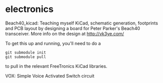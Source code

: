 electronics
===========

Beach40_kicad: Teaching myself KiCad, schematic generation, footprints and PCB layout by designing a board for Peter Parker's Beach40 transceiver. More info on the design at http://vk3ye.com/

To get this up and running, you'll need to do a
```
git submodule init
git submodule pull
```
to pull in the relevant FreeTronics KiCad libraries.


VOX: Simple Voice Activated Switch circuit